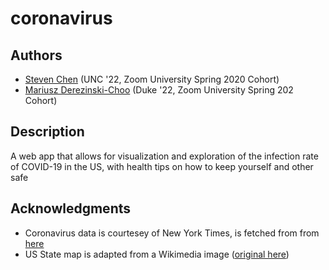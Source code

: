 # coronavirus
## Authors
 - [Steven Chen](https://www.linkedin.com/in/steven-chen-6a8797192/) (UNC '22, Zoom University Spring 2020 Cohort)
 - [Mariusz Derezinski-Choo](https://www.linkedin.com/in/mariusz-derezinski-choo/) (Duke '22, Zoom University Spring 202 Cohort)
## Description
A web app that allows for visualization and exploration of the infection rate of COVID-19 in the US, with health tips on how to keep yourself and other safe
## Acknowledgments
 - Coronavirus data is courtesey of New York Times, is fetched from from [here](https://github.com/nytimes/covid-19-data)
 - US State map is adapted from a  Wikimedia image ([original here](https://upload.wikimedia.org/wikipedia/commons/1/1a/Blank_US_Map_%28states_only%29.svg))

